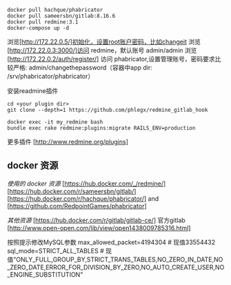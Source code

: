 
```
docker pull hachque/phabricator
docker pull sameersbn/gitlab:8.16.6
docker pull redmine:3.1
docker-compose up -d
```

浏览[http://172.22.0.5/]初始化，设置root账户密码，比如changeit
浏览[http://172.22.0.3:3000/]访问 redmine，默认账号 admin/admin
浏览[http://172.22.0.2/auth/register/] 访问 phabricator,设置管理账号，密码要求比较严格: admin/changethepassword（容器中app dir: /srv/phabricator/phabricator）

安装readmine插件
```
cd <your plugin dir>
git clone --depth=1 https://github.com/phlegx/redmine_gitlab_hook
```

```
docker exec -it my_redmine bash
bundle exec rake redmine:plugins:migrate RAILS_ENV=production
```

更多插件 [http://www.redmine.org/plugins]

## docker 资源
*使用的 docker 资源*
[https://hub.docker.com/_/redmine/]
[https://hub.docker.com/r/sameersbn/gitlab/]
[https://hub.docker.com/r/hachque/phabricator/] and [https://github.com/RedpointGames/phabricator]

*其他资源*
[https://hub.docker.com/r/gitlab/gitlab-ce/] 官方gitlab
[http://www.open-open.com/lib/view/open1438009785316.html]






按照提示修改MySQL参数
max_allowed_packet=4194304 # 现值33554432
sql_mode=STRICT_ALL_TABLES # 现值"ONLY_FULL_GROUP_BY,STRICT_TRANS_TABLES,NO_ZERO_IN_DATE,NO_ZERO_DATE,ERROR_FOR_DIVISION_BY_ZERO,NO_AUTO_CREATE_USER,NO_ENGINE_SUBSTITUTION"
